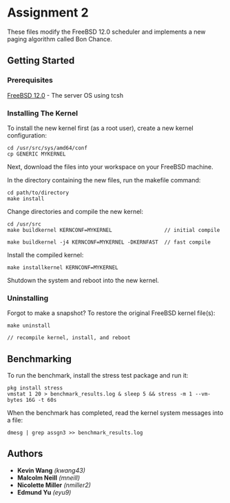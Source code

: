 # Assignment 2

These files modify the FreeBSD 12.0 scheduler and implements a new paging algorithm called Bon Chance.

## Getting Started

### Prerequisites

[FreeBSD 12.0](https://download.freebsd.org/ftp/releases/amd64/amd64/ISO-IMAGES/12.0/FreeBSD-12.0-RELEASE-amd64-disc1.iso.xz) - The server OS using tcsh

### Installing The Kernel

To install the new kernel first (as a root user), create a new kernel configuration:
```
cd /usr/src/sys/amd64/conf
cp GENERIC MYKERNEL
```
Next, download the files into your workspace on your FreeBSD machine.

In the directory containing the new files, run the makefile command:
```
cd path/to/directory
make install
```

Change directories and compile the new kernel:
```
cd /usr/src
make buildkernel KERNCONF=MYKERNEL                 // initial compile

make buildkernel -j4 KERNCONF=MYKERNEL -DKERNFAST  // fast compile
```

Install the compiled kernel:
```
make installkernel KERNCONF=MYKERNEL
```

Shutdown the system and reboot into the new kernel.

### Uninstalling

Forgot to make a snapshot? To restore the original FreeBSD kernel file(s):
```
make uninstall

// recompile kernel, install, and reboot
```

## Benchmarking

To run the benchmark, install the stress test package and run it:
```
pkg install stress
vmstat 1 20 > benchmark_results.log & sleep 5 && stress -m 1 --vm-bytes 16G -t 60s
```
When the benchmark has completed, read the kernel system messages into a file:
```
dmesg | grep assgn3 >> benchmark_results.log
```

## Authors

* **Kevin Wang** *(kwang43)*
* **Malcolm Neill** *(mneill)*
* **Nicolette Miller** *(nmiller2)*
* **Edmund Yu** *(eyu9)*